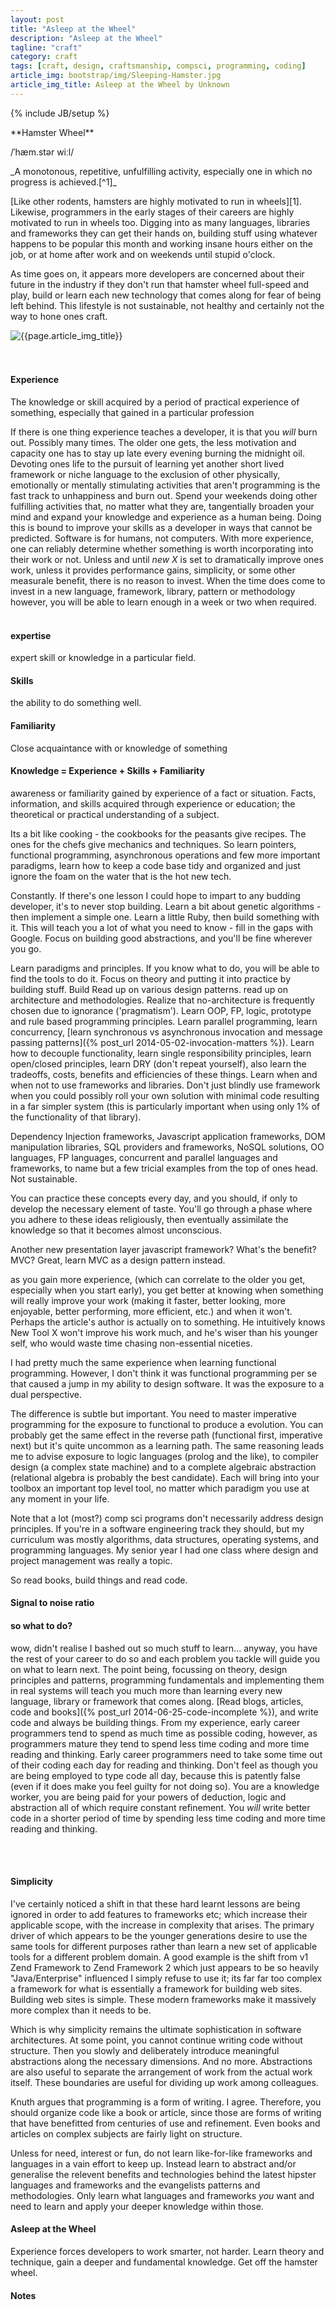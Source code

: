 ```yaml
---
layout: post
title: "Asleep at the Wheel"
description: "Asleep at the Wheel"
tagline: "craft"
category: craft
tags: [craft, design, craftsmanship, compsci, programming, coding]
article_img: bootstrap/img/Sleeping-Hamster.jpg
article_img_title: Asleep at the Wheel by Unknown
---
```

{% include JB/setup %}
<div class="intro">
<div class="intro-txt">
<span markdown="span">
**Hamster Wheel**
</span>

/ˈhæm.stər wiːl/ 

<p>
<span markdown="span">_A monotonous, repetitive, unfulfilling activity, especially one in which no progress is achieved.[^1]_</span>
</p>

<p>
<span markdown="span">[Like other rodents, hamsters are highly motivated to run in wheels][1].</span> Likewise, programmers in the early stages of their careers are highly motivated to run in wheels too. Digging into as many languages, libraries and frameworks they can get their hands on, building stuff using whatever happens to be popular this month and working insane hours either on the job, or at home after work and on weekends until stupid o'clock.
</p>

<p>
As time goes on, it appears more developers are concerned about their future in the industry if they don't run that hamster wheel full-speed and play, build or learn each new technology that comes along for fear of being left behind. This lifestyle is not sustainable, not healthy and certainly not the way to hone ones craft.
</p>

</div>
<div class="intro-img-border">
<div class="intro-img-bevel">
<div class="intro-img">
<img class="article-image" title="{{page.article_img_title}}" src="{{ASSET_PATH}}/{{page.article_img}}"/>
</div>
</div>
</div>
</div>
<br/>
<br/>

#### Experience 
The knowledge or skill acquired by a period of practical experience of something, especially that gained in a particular profession

If there is one thing experience teaches a developer, it is that you _will_ burn out. Possibly many times. The older one gets, the less motivation and capacity one has to stay up late every evening burning the midnight oil. Devoting ones life to the pursuit of learning yet another short lived framework or niche language to the exclusion of other physically, emotionally or mentally stimulating activities that aren't programming is the fast track to unhappiness and burn out. Spend your weekends doing other fulfilling activities that, no matter what they are, tangentially broaden your mind and expand your knowledge and experience as a human being. Doing this is bound to improve your skills as a developer in ways that cannot be predicted. Software is for humans, not computers. With more experience, one can reliably determine whether something is worth incorporating into their work or not. Unless and until _new X_ is set to dramatically improve ones work, unless it provides performance gains, simplicity, or some other measurale benefit, there is no reason to invest. When the time does come to invest in a new language, framework, library, pattern or methodology however, you will be able to learn enough in a week or two when required.
<br/>
<br/>


#### expertise
expert skill or knowledge in a particular field.

#### Skills
the ability to do something well.


#### Familiarity
Close acquaintance with or knowledge of something

#### Knowledge = Experience + Skills + Familiarity
awareness or familiarity gained by experience of a fact or situation.
Facts, information, and skills acquired through experience or education; the theoretical or practical understanding of a subject.






Its a bit like cooking - the cookbooks for the peasants give recipes. The ones for the chefs give mechanics and techniques.
So learn pointers, functional programming, asynchronous operations and few more important paradigms, learn how to keep a code base tidy and organized and just ignore the foam on the water that is the hot new tech. 

Constantly. If there's one lesson I could hope to impart to any budding developer, it's to never stop building. Learn a bit about genetic algorithms - then implement a simple one. Learn a little Ruby, then build something with it. This will teach you a lot of what you need to know - fill in the gaps with Google. Focus on building good abstractions, and you'll be fine wherever you go.



Learn paradigms and principles. If you know what to do, you will be able to find the tools to do it.
Focus on theory and putting it into practice by building stuff. Build
Read up on various design patterns. read up on architecture and methodologies. Realize that no-architecture is frequently chosen due to ignorance ('pragmatism'). Learn OOP, FP, logic, prototype and rule based programming principles. Learn parallel programming, learn concurrency, [learn synchronous vs asynchronous invocation and message passing patterns]({% post_url 2014-05-02-invocation-matters %}). Learn how to decouple functionality, learn single responsibility principles, learn open/closed principles, learn DRY (don't repeat yourself), also learn the tradeoffs, costs, benefits and efficiencies of these things. Learn when and when not to use frameworks and libraries. Don't just blindly use framework when you could possibly roll your own solution with minimal code resulting in a far simpler system (this is particularly important when using only 1% of the functionality of that library).

Dependency Injection frameworks, Javascript application frameworks, DOM manipulation libraries, SQL providers and frameworks, NoSQL solutions, OO languages, FP languages, concurrent and parallel languages and frameworks, to name but a few tricial examples from the top of ones head. Not sustainable. 

You can practice these concepts every day, and you should, if only to develop the necessary element of taste.
You'll go through a phase where you adhere to these ideas religiously, then eventually assimilate the knowledge so that it becomes almost unconscious.


Another new presentation layer javascript framework? What's the benefit? MVC? Great, learn MVC as a design pattern instead.





as you gain more experience, (which can correlate to the older you get, especially when you start early), you get better at knowing when something will really improve your work (making it faster, better looking, more enjoyable, better performing, more efficient, etc.) and when it won't. Perhaps the article's author is actually on to something. He intuitively knows New Tool X won't improve his work much, and he's wiser than his younger self, who would waste time chasing non-essential niceties.











I had pretty much the same experience when learning functional programming. However, I don't think it was functional programming per se that caused a jump in my ability to design  software. It was the exposure to a dual perspective.

The difference is subtle but important. You need to master imperative programming for the exposure to functional to produce a  evolution. You can probably get the same effect in the reverse path (functional first, imperative next) but it's quite uncommon as a learning path.
The same reasoning leads me to advise exposure to logic languages (prolog and the like), to compiler design (a complex state machine) and to a complete algebraic abstraction (relational algebra is probably the best candidate). Each will bring into your toolbox an important top level tool, no matter which paradigm you use at any moment in your life.


Note that a lot (most?) comp sci programs don't necessarily address design principles. If you're in a software engineering track they should, but my curriculum was mostly algorithms, data structures, operating systems, and programming languages. My senior year I had one class where design and project management was really a topic.



So read books, build things and read code.


#### Signal to noise ratio


#### so what to do?
wow, didn't realise I bashed out so much stuff to learn... anyway, you have the rest of your career to do so and each problem you tackle will guide you on what to learn next. The point being, focussing on theory, design principles and patterns, programming fundamentals and implementing them in real systems will teach you much more than learning every new language, library or framework that comes along. [Read blogs, articles, code and books]({% post_url 2014-06-25-code-incomplete %}), and write code and always be building things. From my experience, early career programmers tend to spend as much time as possible coding, however, as programmers mature they tend to spend less time coding and more time reading and thinking. Early career programmers need to take some time out of their coding each day for reading and thinking. Don't feel as though you are being employed to type code all day, because this is patently false (even if it does make you feel guilty for not doing so). You are a knowledge worker, you are being paid for your powers of deduction, logic and abstraction all of which require constant refinement. You _will_ write better code in a shorter period of time by spending less time coding and more time reading and thinking.







<br/>
<br/>



 
 
 
 
 
#### Simplicity

I've certainly noticed a shift in that these hard learnt lessons are being ignored in order to add features to frameworks etc; which increase their applicable scope, with the increase in complexity that arises. The primary driver of which appears to be the younger generations desire to use the same tools for different purposes rather than learn a new set of applicable tools for a different problem domain. A good example is the shift from v1 Zend Framework to Zend Framework 2 which just appears to be so heavily "Java/Enterprise" influenced I simply refuse to use it; its far far too complex a framework for what is essentially a framework for building web sites. Building web sites is simple. These modern frameworks make it massively more complex than it needs to be.

Which is why simplicity remains the ultimate sophistication in software architectures. At some point, you cannot continue writing code without structure. Then you slowly and deliberately introduce meaningful abstractions along the necessary dimensions.
And no more.
Abstractions are also useful to separate the arrangement of work from the actual work itself. These boundaries are useful for dividing up work among colleagues.

Knuth argues that programming is a form of writing. I agree. Therefore, you should organize code like a book or article, since those are forms of writing that have benefitted from centuries of use and refinement.
Even books and articles on complex subjects are fairly light on structure.


Unless for need, interest or fun, do not learn like-for-like frameworks and languages in a vain effort to keep up. Instead learn to abstract and/or generalise the relevent benefits and technologies behind the latest hipster languages and frameworks and the evangelists patterns and methodologies. 
Only learn what languages and frameworks _you_ want and need to learn and apply your deeper knowledge within those. 


#### Asleep at the Wheel
Experience forces developers to work smarter, not harder.
Learn theory and technique, gain a deeper and fundamental knowledge. Get off the hamster wheel.



[1]:http://en.wikipedia.org/wiki/Hamster_wheel
[2]:http://en.wiktionary.org/wiki/hamster_wheel


#### Notes
[^1]:[http://en.wiktionary.org/wiki/hamster_wheel][2]